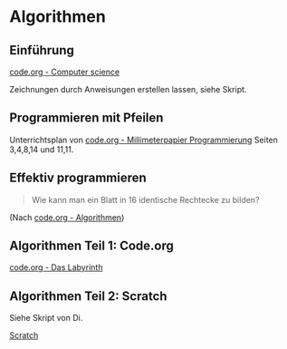 # Algorithmen

## Einführung
[code.org - Computer science](https://studio.code.org/s/20-hour)

Zeichnungen durch Anweisungen erstellen lassen, siehe Skript.

## Programmieren mit Pfeilen

Unterrichtsplan von [code.org - Millimeterpapier Programmierung](https://studio.code.org/s/20-hour/stage/4/puzzle/1)
Seiten 3,4,8,14 und 11,11.

## Effektiv programmieren

> Wie kann man ein Blatt in 16 identische Rechtecke zu bilden?

(Nach [code.org - Algorithmen](https://studio.code.org/s/20-hour/stage/6/puzzle/1))

## Algorithmen Teil 1: Code.org

[code.org - Das Labyrinth](https://studio.code.org/s/20-hour)

## Algorithmen Teil 2: Scratch
Siehe Skript von Di.

[Scratch](https://scratch.mit.edu/)
